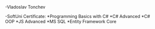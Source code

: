 -Vladoslav Tonchev

-SoftUni Certificate:
*Programming Basics with C#
*C# Advanced
*C# OOP
*JS Advanced
*MS SQL
*Entity Framework Core

